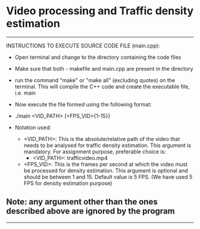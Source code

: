 # Video processing and Traffic density estimation

--------------------------------------------------------------------------------
INSTRUCTIONS TO EXECUTE SOURCE CODE FILE (main.cpp):
- Open terminal and change to the directory containing the code files
- Make sure that both - makefile and main.cpp are present in the directory
- run the command "make" or "make all" (excluding quotes) on the terminal.
  This will compile the C++ code and create the executable file, i.e. main
- Now execute the file formed using the following format:
- ./main <VID_PATH> [<FPS_VID>{1-15}]

- Notation used:
  - <VID_PATH>: 
     This is the absolute/relative path of the video that needs to be 
     analysed for traffic density estimation. This argument is mandatory.
     For assignment purpose, preferable choice is:
	- <VID_PATH>: trafficvideo.mp4
  - <FPS_VID>:
	 This is the frames per second at which the video must be processed for
	 density estimation. This argument is optional and should be between 1 and 15. 
	 Default value is 5 FPS. (We have used 5 FPS for density estimation purpose)

Note: any argument other than the ones described above are ignored by the
      program
--------------------------------------------------------------------------------

--------------------------------------------------------------------------------


